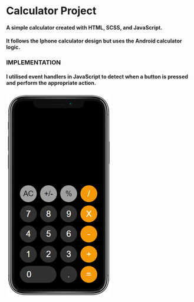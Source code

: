 # Calculator Project

#### A simple calculator created with HTML, SCSS, and JavaScript.

#### It follows the Iphone calculator design but uses the Android calculator logic.

### IMPLEMENTATION

#### I utilised event handlers in JavaScript to detect when a button is pressed and perform the appropriate action.

![screenshot](calculator-screenshot.PNG)
